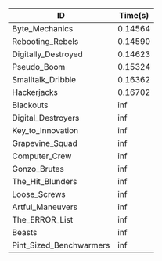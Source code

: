 |ID|Time(s)|
|-|-|
|Byte_Mechanics|0.14564|
|Rebooting_Rebels|0.14590|
|Digitally_Destroyed|0.14623|
|Pseudo_Boom|0.15324|
|Smalltalk_Dribble|0.16362|
|Hackerjacks|0.16702|
|Blackouts|inf|
|Digital_Destroyers|inf|
|Key_to_Innovation|inf|
|Grapevine_Squad|inf|
|Computer_Crew|inf|
|Gonzo_Brutes|inf|
|The_Hit_Blunders|inf|
|Loose_Screws|inf|
|Artful_Maneuvers|inf|
|The_ERROR_List|inf|
|Beasts|inf|
|Pint_Sized_Benchwarmers|inf|
